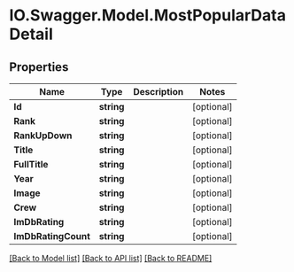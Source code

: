 # IO.Swagger.Model.MostPopularDataDetail
## Properties

Name | Type | Description | Notes
------------ | ------------- | ------------- | -------------
**Id** | **string** |  | [optional] 
**Rank** | **string** |  | [optional] 
**RankUpDown** | **string** |  | [optional] 
**Title** | **string** |  | [optional] 
**FullTitle** | **string** |  | [optional] 
**Year** | **string** |  | [optional] 
**Image** | **string** |  | [optional] 
**Crew** | **string** |  | [optional] 
**ImDbRating** | **string** |  | [optional] 
**ImDbRatingCount** | **string** |  | [optional] 

[[Back to Model list]](../README.md#documentation-for-models) [[Back to API list]](../README.md#documentation-for-api-endpoints) [[Back to README]](../README.md)

